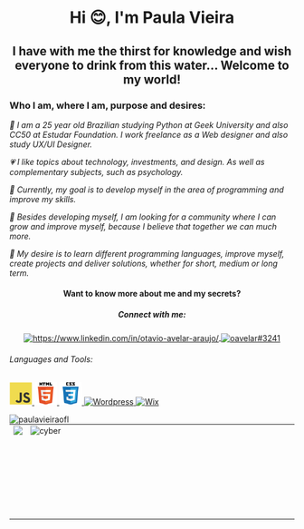 <h1 align="center">Hi 😊, I'm Paula Vieira</h1>
<h2 align="center">I have with me the thirst for knowledge and wish everyone to drink from this water... Welcome to my world!</h2>
<h3>Who I am, where I am, purpose and desires:</h3>

<em>
  <p>👀 I am a 25 year old Brazilian studying Python at Geek University and also CC50 at Estudar Foundation. I work freelance as a Web designer and also study UX/UI Designer.</p> 
  <p> 💗 I like topics about technology, investments, and design. As well as complementary subjects, such as psychology.  </p>
  <p>📄 Currently, my goal is to develop myself in the area of programming and improve my skills. </p>
  <p>🌱 Besides developing myself, I am looking for a community where I can grow and improve myself, because I believe that together we can much more. </p>
  <p>🔭 My desire is to learn different programming languages, improve myself, create projects and deliver solutions, whether for short, medium or long term. 
</p>
</em>
<h4 align="center">Want to know more about me and my secrets?</h4>
<h5 align="center">Connect with me:</h3>
<p align="center">
<a href="https://www.linkedin.com/in/paulavieiraoficial/" target="blank"><img align="center"
src="https://raw.githubusercontent.com/rahuldkjain/github-profile-readme-generator/master/src/images/icons/Social/linked-in-alt.svg" alt="https://www.linkedin.com/in/otavio-avelar-araujo/" height="30" width="40" />
</a>
<a href ="https://discord.gg/paulavieira#0617" target="blank"><img align="center" src="https://raw.githubusercontent.com/rahuldkjain/github-profile-readme-generator/master/src/images/icons/Social/discord.svg"alt="oavelar#3241" height="30" width="40" /></a>
</p>
<h6 align="left">Languages and Tools:</h6>
<p>
  <a href="https://developer.mozilla.org/en-US/docs/Web/JavaScript" target="_blank"> <img src="https://raw.githubusercontent.com/devicons/devicon/master/icons/javascript/javascript-original.svg" alt="javascript" width="40" height="40"/> </a>
<a href="https://www.w3.org/html/" target="_blank"> <img src="https://raw.githubusercontent.com/devicons/devicon/master/icons/html5/html5-original-wordmark.svg" alt="html5" width="40" height="40"/> </a> 
<a href="https://www.w3schools.com/css/" target="_blank"> <img src="https://raw.githubusercontent.com/devicons/devicon/master/icons/css3/css3-original-wordmark.svg" alt="css3" width="40" height="40"/> </a>   
<a href="https://wordpress.com/pt-br/" target="_blank"> <img src="https://img.shields.io/badge/Wordpress-21759B?style=for-the-badge&logo=wordpress&logoColor=white" alt="Wordpress" width="70" height="18"/> </a> 
<a href="https://www.wix.com/" target="_blank"> <img src="https://img.shields.io/badge/Wix-000?style=for-the-badge&logo=wix&logoColor=white" alt="Wix" width="70" height="27"/> </a>
</p>
<p><img align="left" src="https://komarev.com/ghpvc/?username=paulavieiraofl&label=Profile%20views&color=E81DD0&style=flat" alt="paulavieiraofl"/></p>

<table>
<tr><td valign="top" width="50%">
<img src= "https://github-readme-stats.vercel.app/api?username=paulavieira&show_icons=true&theme=radical" align="left" style="width: 100%" />
<td valign="top" width="50%">
<img align="left" alt="cyber" height=160 width=470 src="https://media.giphy.com/media/ZVik7pBtu9dNS/giphy.gif" />
</td></tr></table>
